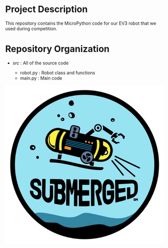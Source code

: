 # Project Description

This repository contains the MicroPython code for our EV3 robot that we used during competition.

# Repository Organization

- _src_ : All of the source code

  - robot.py : Robot class and functions
  - main.py : Main code

![image](resources/submerged.png)
